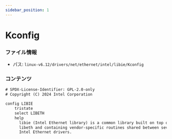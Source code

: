 ```yaml
---
sidebar_position: 1
---
```

# Kconfig

### ファイル情報

- パス: `linux-v6.12/drivers/net/ethernet/intel/libie/Kconfig`

### コンテンツ

```txt
# SPDX-License-Identifier: GPL-2.0-only
# Copyright (C) 2024 Intel Corporation

config LIBIE
	tristate
	select LIBETH
	help
	  libie (Intel Ethernet library) is a common library built on top of
	  libeth and containing vendor-specific routines shared between several
	  Intel Ethernet drivers.

```
